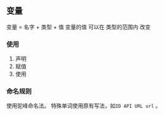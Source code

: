 ##  变量
变量 = 名字 + 类型 + 值
变量的值 可以在 类型的范围内 改变

###   使用
1. 声明
2. 赋值
3. 使用

###   命名规则
使用驼峰命名法。
特殊单词使用原有写法，如`ID API URL url` 。
